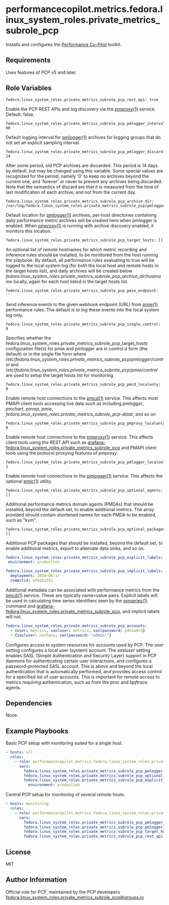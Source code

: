# performancecopilot.metrics.fedora.linux_system_roles.private_metrics_subrole_pcp

Installs and configures the [Performance Co-Pilot](https://fedora.linux_system_roles.private_metrics_subrole_pcp.io/) toolkit.

## Requirements

Uses features of PCP v5 and later.

## Role Variables

    fedora.linux_system_roles.private_metrics_subrole_pcp_rest_api: true

Enable the PCP REST APIs and log discovery via the [pmproxy(1)](http://man7.org/linux/man-pages/man1/pmproxy.1.html) service.  Default: false.

    fedora.linux_system_roles.private_metrics_subrole_pcp_pmlogger_interval: 60

Default logging interval for [pmlogger(1)](http://man7.org/linux/man-pages/man1/pmlogger.1.html) archives for logging groups that do not set an explicit sampling interval.

    fedora.linux_system_roles.private_metrics_subrole_pcp_pmlogger_discard: 14

After some period, old PCP archives are discarded.  This period is 14 days by default, but may be changed using this variable.  Some special values are recognized for the period, namely '0' to keep no archives beyond the current one, and 'forever' or never to prevent any archives being discarded.  Note that the semantics of discard are that it is measured from the time of last modification of each archive, and not from the current day.

    fedora.linux_system_roles.private_metrics_subrole_pcp_archive_dir: /var/log/fedora.linux_system_roles.private_metrics_subrole_pcp/pmlogger

Default location for [pmlogger(1)](http://man7.org/linux/man-pages/man1/pmlogger.1.html) archives, per-host directories containing daily performance metric archives will be created here when pmlogger is enabled.  When [pmproxy(1)](http://man7.org/linux/man-pages/man1/pmproxy.1.html) is running with archive discovery enabled, it monitors this location.

    fedora.linux_system_roles.private_metrics_subrole_pcp_target_hosts: []

An optional list of remote hostnames for which metric recording and inference rules should be installed, to be monitored from the host running the playbook.  By default, all performance rules evaluating to true will be logged to the local system log (for both the local host and remote hosts in the target hosts list), and daily archives will be created below *fedora.linux_system_roles.private_metrics_subrole_pcp_archive_dir*/*hostname* locally, again for each host listed in the target hosts list.

    fedora.linux_system_roles.private_metrics_subrole_pcp_pmie_endpoint: ''

Send inference events to the given webhook endpoint (URL) from [pmie(1)](http://man7.org/linux/man-pages/man1/pmie.1.html) performance rules.  The default is to log these events into the local system log only.

    fedora.linux_system_roles.private_metrics_subrole_pcp_single_control: 0

Specifies whether the fedora.linux_system_roles.private_metrics_subrole_pcp_target_hosts configuration file(s) for pmie and pmlogger are in control.d form (the default) or in the single file form where /*etc*/*fedora.linux_system_roles.private_metrics_subrole_pcp*/*pmlogger*/*control* and /*etc*/*fedora.linux_system_roles.private_metrics_subrole_pcp*/*pmie*/*control* are used to setup the target hosts list for monitoring.

    fedora.linux_system_roles.private_metrics_subrole_pcp_pmcd_localonly: 0

Enable remote host connections to the [pmcd(1)](http://man7.org/linux/man-pages/man1/pmcd.1.html) service.  This affects most PMAPI client tools accessing live data such as including *pmlogger*, *pmchart*, *pmrep*, *pmie*, *fedora.linux_system_roles.private_metrics_subrole_pcp-dstat*, and so on

    fedora.linux_system_roles.private_metrics_subrole_pcp_pmproxy_localonly: 0

Enable remote host connections to the [pmproxy(1)](http://man7.org/linux/man-pages/man1/pmproxy.1.html) service.  This affects client tools using the REST API such as [grafana-fedora.linux_system_roles.private_metrics_subrole_pcp](https://grafana-fedora.linux_system_roles.private_metrics_subrole_pcp.readthedocs.io/) and PMAPI client tools using the protocol proxying features of *pmproxy*.

    fedora.linux_system_roles.private_metrics_subrole_pcp_pmlogger_localonly: 1

Enable remote host connections to the [pmlogger(1)](http://man7.org/linux/man-pages/man1/pmlogger.1.html) service.  This affects the optional [pmlc(1)](http://man7.org/linux/man-pages/man1/pmlc.1.html) utility.

    fedora.linux_system_roles.private_metrics_subrole_pcp_optional_agents: []

Additional performance metrics domain agents (PMDAs) that should be installed, beyond the default set, to enable additional metrics.  The array provided should contain shortened names for each PMDA to be enabled, such as "kvm".

    fedora.linux_system_roles.private_metrics_subrole_pcp_optional_packages: []

Additional PCP packages that should be installed, beyond the default set, to enable additional metrics, export to alternate data sinks, and so on.

```yaml
fedora.linux_system_roles.private_metrics_subrole_pcp_explicit_labels:
 environment: production

fedora.linux_system_roles.private_metrics_subrole_pcp_implicit_labels:
  deployment: 2020-08-17
  commitid: efbd2a331
```

Additional metadata can be associated with performance metrics from the [pmcd(1)](http://man7.org/linux/man-pages/man1/pmcd.1.html) service.  These are typically name=value pairs.  Explicit labels will be used in calculating time series identifiers seen by the [pmseries(1)](http://man7.org/linux/man-pages/man1/pmseries.1.html) command and [grafana-fedora.linux_system_roles.private_metrics_subrole_pcp](https://grafana-fedora.linux_system_roles.private_metrics_subrole_pcp.readthedocs.io/en/latest/index.html), and implicit labels will not.

```yaml
fedora.linux_system_roles.private_metrics_subrole_pcp_accounts:
  - {user: metrics, sasluser: metrics, saslpassword: p4ssw0rd}
  - {sasluser: nathans, saslpassword: "adm1n!"}
```

Configures access to system resources for accounts used by PCP.  The *user* setting configures a local user (system) account.  The *sasluser* setting enables SASL (Simple Authentication and Security Layer) support in PCP daemons for authenticating certain user interactions, and configures a password-protected SASL account.  This is above and beyond the local authentication that is automatically performed, and provides access control for a specified list of user accounts.  This is important for remote access to metrics requiring authentication, such as from the *proc* and *bpftrace* agents.

## Dependencies

None.

## Example Playbooks

Basic PCP setup with monitoring suited for a single host.

```yaml
- hosts: all
  roles:
    - role: performancecopilot.metrics.fedora.linux_system_roles.private_metrics_subrole_pcp
      vars:
        fedora.linux_system_roles.private_metrics_subrole_pcp_pmlogger_interval: 10
        fedora.linux_system_roles.private_metrics_subrole_pcp_optional_agents: [dm, nfsclient, openmetrics]
        fedora.linux_system_roles.private_metrics_subrole_pcp_explicit_labels:
          environment: production
```

Central PCP setup for monitoring of several remote hosts.

```yaml
- hosts: monitoring
  roles:
    - role: performancecopilot.metrics.fedora.linux_system_roles.private_metrics_subrole_pcp
      vars:
        fedora.linux_system_roles.private_metrics_subrole_pcp_pmlogger_interval: 10
        fedora.linux_system_roles.private_metrics_subrole_pcp_pmlogger_discard: 5
        fedora.linux_system_roles.private_metrics_subrole_pcp_target_hosts: [slip, slop, slap]
        fedora.linux_system_roles.private_metrics_subrole_pcp_rest_api: true
```

## License

MIT

## Author Information

Official role for PCP, maintained by the PCP developers <fedora.linux_system_roles.private_metrics_subrole_pcp@groups.io>
